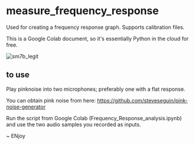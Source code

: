 # measure_frequency_response
Used for creating a frequency response graph.  Supports calibration files.

This is a Google Colab document, so it's essentially Python in the cloud for free.

![sm7b_legit](https://github.com/steveseguin/measure_frequency_response/assets/2575698/7f5233f7-0975-4222-95bf-e73b3761af79)

## to use
Play pinknoise into two microphones; preferably one with a flat response.

You can obtain pink noise from here: https://github.com/steveseguin/pink-noise-generator

Run the script from Google Colab (Frequency_Response_analysis.ipynb) and use the two audio samples you recorded as inputs.

~ ENjoy


